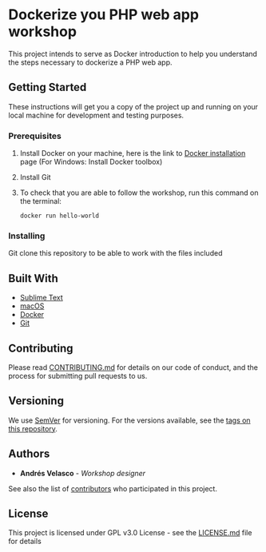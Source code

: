 # Dockerize you PHP web app workshop

This project intends to serve as Docker introduction to help you understand the steps necessary to dockerize a PHP web app. 

## Getting Started

These instructions will get you a copy of the project up and running on your local machine for development and testing purposes.

### Prerequisites

1. Install Docker on your machine, here is the link to [Docker installation](https://docs.docker.com/install/#supported-platforms) page (For Windows: Install Docker toolbox)
2. Install Git
3. To check that you are able to follow the workshop, run this command on the terminal:

	```
	docker run hello-world
	```

### Installing

Git clone this repository to be able to work with the files included

## Built With

* [Sublime Text](https://www.sublimetext.com/)
* [macOS](https://www.apple.com/lae/macos/high-sierra/)
* [Docker](https://www.docker.com/)
* [Git](https://git-scm.com/)

## Contributing

Please read [CONTRIBUTING.md](CONTRIBUTING.md) for details on our code of conduct, and the process for submitting pull requests to us.

## Versioning

We use [SemVer](http://semver.org/) for versioning. For the versions available, see the [tags on this repository](https://github.com/your/project/tags). 

## Authors

* **Andrés Velasco** - *Workshop designer*

See also the list of [contributors](https://github.com/avcconti/dockerize-web-app/graphs/contributors) who participated in this project.

## License

This project is licensed under GPL v3.0 License - see the [LICENSE.md](LICENSE.md) file for details
